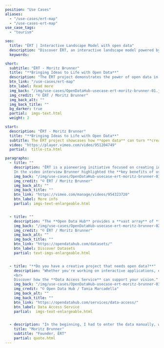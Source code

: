 ```yaml
---
position: "Use Cases"
aliases:
  - "/use-cases/ert-map"
  - "/use-cases-ert-map"
use_case_tags:
  - "tourism"

seo:
  title: "ËRT | Interactive Landscape Model with open data"
  description: "Discover ËRT, an interactive landscape model powered by topographical, environmental, and statistical data. Enhance creative projects with diverse data insights"
  keywords:

short:
  subtitle: "ËRT - Moritz Brunner"
  title: "**Bringing Ideas to Life with Open Data**"
  description: "The ËRT project demonstrates the power of open data in transforming creative concepts into innovative solutions. By integrating datasets from the Open Data Hub, ËRT replaced time-consuming manual data entry with scalable, efficient processes. This enabled the creation of interactive landscape models that combine physical terrain reliefs with real-time digital projections, offering new ways to engage with geographical information."
  btn_link: "/use-cases/ert-map"
  btn_label: Read more
  img_back: "/img/use-cases/OpenDataHub-usecase-ert-moritz-brunner-01.jpg"
  img_credit: "© ËRT / Moritz Brunner"
  img_back_alt: ""
  img_back_title: ""
  bg_darker: true
  partial:  imgs-text.html
  weight: 2

start:
  description: "ËRT - Moritz Brunner"
  title: "**Bringing Ideas to Life with Open Data**"
  subtitle: The ËRT project showcases how **open data** can turn **creative ideas** into **impactful solutions**. Leveraging datasets from the Open Data Hub, ËRT transitioned from labor-intensive manual data entry to streamlined, scalable workflows. This innovation led to the development of interactive landscape models that merge CNC-milled terrain reliefs with dynamic digital projections, providing fresh and engaging methods to explore geographical information.
  video: "https://player.vimeo.com/video/951204749"
  partial:  title-cta.html

paragraphs:
  - title: ""
    description: "ËRT is a pioneering initiative focused on creating interactive 3D landscape models that enhance understanding of geographical areas through dynamic projection mapping. Founded by Moritz Brunner, ËRT integrates high-resolution CNC-milled reliefs with digital projections, offering a unique way to visualize and interact with geographical information.
    In the video interview Brunner highlighted the **key benefits of using open data**: the **vast quantity** and **variety of information** available, and its **easy integration** into new projects. By leveraging these open data sources, ËRT can provide richer, more comprehensive models that respond dynamically to real-world information."
    img_back: "/img/use-cases/OpenDataHub-usecase-ert-moritz-brunner-01.jpg"
    img_credit: "© ËRT / Moritz Brunner"
    img_back_alt: ""
    img_back_title: ""
    btn_link: "https://vimeo.com/manage/videos/954323720"
    btn_label: More info
    partial: imgs-text-enlargeable.html


  - title: ""
    description: "The **Open Data Hub** provides a **vast array** of **topographical**, **environmental**, and **statistical data** that can be **easily integrated** into creative projects like ËRT. Access to these resources allowed the project to evolve rapidly, enhancing educational and tourism experiences while showcasing the potential of open data in creative industries."
    img_back: "/img/use-cases/OpenDataHub-usecase-ert-moritz-brunner-02.jpg"
    img_credit: "© ËRT / Moritz Brunner"
    img_back_alt: ""
    img_back_title: ""
    btn_link: "https://opendatahub.com/datasets/"
    btn_label: Discover Datasets
    partial: text-imgs-enlargeable.html


  - title: "**Do you have a creative project that needs open data?**"
    description: "Whether you're working on interactive applications, educational tools, or other data-driven projects, the Open Data Hub can provide the resources you need to succeed. <br>
    <br>
    Discover how the **Data Access Service** can support your vision."
    img_back: "/img/use-cases/OpenDataHub-usecase-ert-moritz-brunner-03.jpg"
    img_credit: "© Open Data Hub / Tania Marcadella"
    img_back_alt: ""
    img_back_title: ""
    btn_link: "https://opendatahub.com/services/data-access/"
    btn_label: Data Access Service
    partial:  imgs-text-enlargeable.html


  - description: "In the beginning, I had to enter the data manually, which was very time-consuming. I wanted to learn how to integrate open data sets to improve scalability and production time. ËRT was later enriched with data from the Open Data Hub."
    title: "Moritz Brunner"
    subtitle: "Founder, ËRT"
    partial: quote.html
---
```

